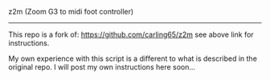 z2m (Zoom G3 to midi foot controller)


------------------------------------------------


This repo is a fork of: https://github.com/carling65/z2m
see above link for instructions.

My own experience with this script is a different to what is described in the original repo.
I will post my own instructions here soon...
